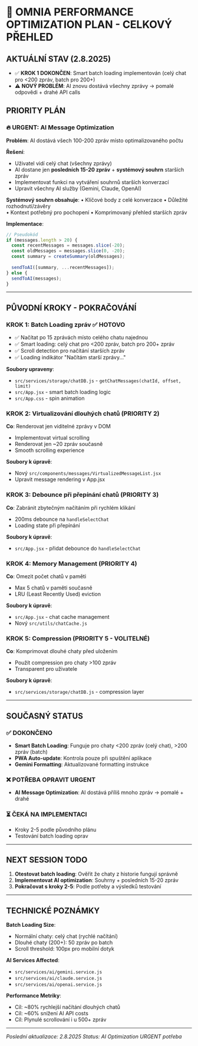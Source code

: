 # 🚀 OMNIA PERFORMANCE OPTIMIZATION PLAN - CELKOVÝ PŘEHLED

## AKTUÁLNÍ STAV (2.8.2025)
- ✅ **KROK 1 DOKONČEN**: Smart batch loading implementován (celý chat pro <200 zpráv, batch pro 200+)
- ⚠️ **NOVÝ PROBLÉM**: AI znovu dostává všechny zprávy → pomalé odpovědi + drahé API calls

## PRIORITY PLÁN

### 🔥 **URGENT: AI Message Optimization**
**Problém**: AI dostává všech 100-200 zpráv místo optimalizovaného počtu

**Řešení**: 
- Uživatel vidí celý chat (všechny zprávy)
- AI dostane jen **posledních 15-20 zpráv** + **systémový souhrn** starších zpráv
- Implementovat funkci na vytváření souhrnů starších konverzací
- Upravit všechny AI služby (Gemini, Claude, OpenAI)

**Systémový souhrn obsahuje**:
• Klíčové body z celé konverzace
• Důležité rozhodnutí/závěry  
• Kontext potřebný pro pochopení
• Komprimovaný přehled starších zpráv

**Implementace**:
```javascript
// Pseudokód
if (messages.length > 20) {
  const recentMessages = messages.slice(-20);
  const oldMessages = messages.slice(0, -20);
  const summary = createSummary(oldMessages);
  
  sendToAI([summary, ...recentMessages]);
} else {
  sendToAI(messages);
}
```

---

## PŮVODNÍ KROKY - POKRAČOVÁNÍ

### **KROK 1: Batch Loading zpráv** ✅ **HOTOVO**
- ✅ Načítat po 15 zprávách místo celého chatu najednou
- ✅ Smart loading: celý chat pro <200 zpráv, batch pro 200+ zpráv
- ✅ Scroll detection pro načítání starších zpráv
- ✅ Loading indikátor "Načítám starší zprávy..."

**Soubory upraveny**:
- `src/services/storage/chatDB.js` - `getChatMessages(chatId, offset, limit)`
- `src/App.jsx` - smart batch loading logic
- `src/App.css` - spin animation

### **KROK 2: Virtualizování dlouhých chatů** (PRIORITY 2)  
**Co**: Renderovat jen viditelné zprávy v DOM
- Implementovat virtual scrolling
- Renderovat jen ~20 zpráv současně  
- Smooth scrolling experience

**Soubory k úpravě**:
- Nový `src/components/messages/VirtualizedMessageList.jsx`
- Upravit message rendering v App.jsx

### **KROK 3: Debounce při přepínání chatů** (PRIORITY 3)
**Co**: Zabránit zbytečným načítáním při rychlém klikání
- 200ms debounce na `handleSelectChat`
- Loading state při přepínání

**Soubory k úpravě**:
- `src/App.jsx` - přidat debounce do `handleSelectChat`

### **KROK 4: Memory Management** (PRIORITY 4)
**Co**: Omezit počet chatů v paměti  
- Max 5 chatů v paměti současně
- LRU (Least Recently Used) eviction

**Soubory k úpravě**:
- `src/App.jsx` - chat cache management
- Nový `src/utils/chatCache.js`

### **KROK 5: Compression** (PRIORITY 5 - VOLITELNÉ)
**Co**: Komprimovat dlouhé chaty před uložením
- Použít compression pro chaty >100 zpráv
- Transparent pro uživatele

**Soubory k úpravě**:
- `src/services/storage/chatDB.js` - compression layer

---

## SOUČASNÝ STATUS

### ✅ **DOKONČENO**
- **Smart Batch Loading**: Funguje pro chaty <200 zpráv (celý chat), >200 zpráv (batch)
- **PWA Auto-update**: Kontrola pouze při spuštění aplikace
- **Gemini Formatting**: Aktualizované formatting instrukce

### ❌ **POTŘEBA OPRAVIT URGENT**
- **AI Message Optimization**: AI dostává příliš mnoho zpráv → pomalé + drahé

### ⏳ **ČEKÁ NA IMPLEMENTACI**
- Kroky 2-5 podle původního plánu
- Testování batch loading oprav

---

## NEXT SESSION TODO

1. **Otestovat batch loading**: Ověřit že chaty z historie fungují správně
2. **Implementovat AI optimization**: Souhrny + posledních 15-20 zpráv  
3. **Pokračovat s kroky 2-5**: Podle potřeby a výsledků testování

---

## TECHNICKÉ POZNÁMKY

**Batch Loading Size**:
- Normální chaty: celý chat (rychlé načítání)
- Dlouhé chaty (200+): 50 zpráv po batch
- Scroll threshold: 100px pro mobilní dotyk

**AI Services Affected**:
- `src/services/ai/gemini.service.js`
- `src/services/ai/claude.service.js` 
- `src/services/ai/openai.service.js`

**Performance Metriky**:
- Cíl: ~80% rychlejší načítání dlouhých chatů
- Cíl: ~60% snížení AI API costs
- Cíl: Plynulé scrollování i u 500+ zpráv

---

*Poslední aktualizace: 2.8.2025*
*Status: AI Optimization URGENT potřeba*